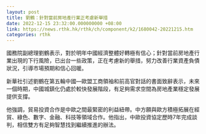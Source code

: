 ```yaml
---
layout: post
title: 劉鶴：針對當前房地產行業正考慮新舉措
date: 2022-12-15 23:32:00.000000000 +08:00
link: https://news.rthk.hk/rthk/ch/component/k2/1680042-20221215.htm
categories: rthk
---
```


國務院副總理劉鶴表示，對於明年中國經濟整體好轉極有信心；針對當前房地產行業出現的下行風險，已出台一些政策，正在考慮新的舉措，努力改善行業資產負債狀況，引導市場預期和信心回暖。

新華社引述劉鶴在第五輪中國—歐盟工商領袖和前高官對話的書面致辭表示，未來一個時期，中國城鎮化仍處於較快發展階段，有足夠需求空間為房地產業穩定發展提供支撐。

他強調，貿易投資合作是中歐之間最緊密的利益紐帶。中方願與歐方積極拓展在經貿、綠色、數字、金融、科技等領域合作。他指出，中歐投資協定歷時7年完成談判，相信雙方有足夠智慧找到繼續推進的辦法。
